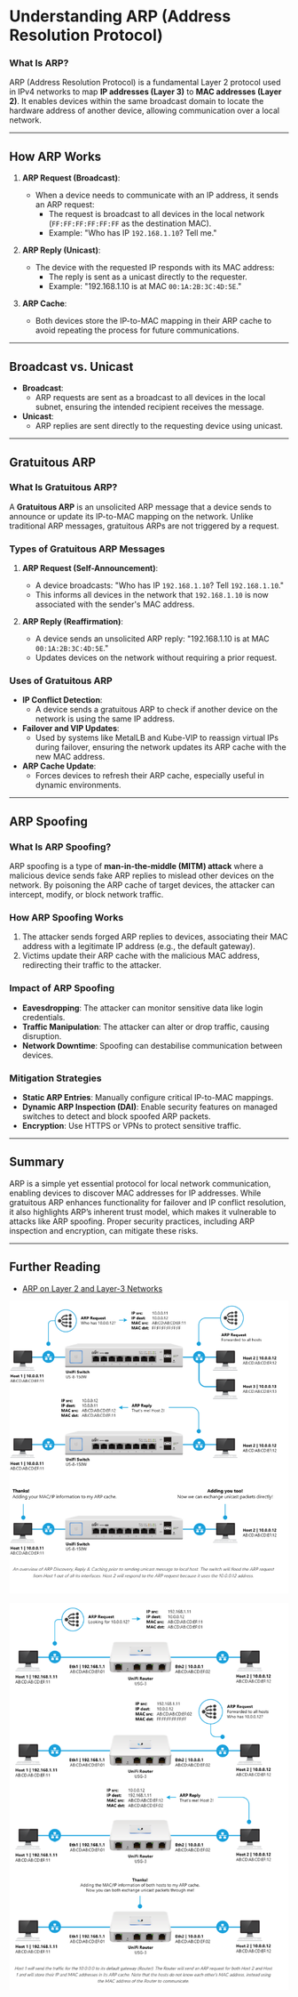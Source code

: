 # **Understanding ARP (Address Resolution Protocol)**

### **What Is ARP?**

ARP (Address Resolution Protocol) is a fundamental Layer 2 protocol used in IPv4 networks to map **IP addresses (Layer
3)** to **MAC addresses (Layer 2)**. It enables devices within the same broadcast domain to locate the hardware address
of another device, allowing communication over a local network.

---

## **How ARP Works**

1. **ARP Request (Broadcast)**:
    - When a device needs to communicate with an IP address, it sends an ARP request:
        - The request is broadcast to all devices in the local network (`FF:FF:FF:FF:FF:FF` as the destination MAC).
        - Example: "Who has IP `192.168.1.10`? Tell me."

2. **ARP Reply (Unicast)**:
    - The device with the requested IP responds with its MAC address:
        - The reply is sent as a unicast directly to the requester.
        - Example: "192.168.1.10 is at MAC `00:1A:2B:3C:4D:5E`."

3. **ARP Cache**:
    - Both devices store the IP-to-MAC mapping in their ARP cache to avoid repeating the process for future
      communications.

---

## **Broadcast vs. Unicast**

- **Broadcast**:
    - ARP requests are sent as a broadcast to all devices in the local subnet, ensuring the intended recipient receives
      the message.
- **Unicast**:
    - ARP replies are sent directly to the requesting device using unicast.

---

## **Gratuitous ARP**

### **What Is Gratuitous ARP?**

A **Gratuitous ARP** is an unsolicited ARP message that a device sends to announce or update its IP-to-MAC mapping on
the network. Unlike traditional ARP messages, gratuitous ARPs are not triggered by a request.

### **Types of Gratuitous ARP Messages**

1. **ARP Request (Self-Announcement)**:
    - A device broadcasts: "Who has IP `192.168.1.10`? Tell `192.168.1.10`."
    - This informs all devices in the network that `192.168.1.10` is now associated with the sender's MAC address.

2. **ARP Reply (Reaffirmation)**:
    - A device sends an unsolicited ARP reply: "192.168.1.10 is at MAC `00:1A:2B:3C:4D:5E`."
    - Updates devices on the network without requiring a prior request.

### **Uses of Gratuitous ARP**

- **IP Conflict Detection**:
    - A device sends a gratuitous ARP to check if another device on the network is using the same IP address.
- **Failover and VIP Updates**:
    - Used by systems like MetalLB and Kube-VIP to reassign virtual IPs during failover, ensuring the network updates
      its ARP cache with the new MAC address.
- **ARP Cache Update**:
    - Forces devices to refresh their ARP cache, especially useful in dynamic environments.

---

## **ARP Spoofing**

### **What Is ARP Spoofing?**

ARP spoofing is a type of **man-in-the-middle (MITM) attack** where a malicious device sends fake ARP replies to mislead
other devices on the network. By poisoning the ARP cache of target devices, the attacker can intercept, modify, or block
network traffic.

### **How ARP Spoofing Works**

1. The attacker sends forged ARP replies to devices, associating their MAC address with a legitimate IP address (e.g.,
   the default gateway).
2. Victims update their ARP cache with the malicious MAC address, redirecting their traffic to the attacker.

### **Impact of ARP Spoofing**

- **Eavesdropping**: The attacker can monitor sensitive data like login credentials.
- **Traffic Manipulation**: The attacker can alter or drop traffic, causing disruption.
- **Network Downtime**: Spoofing can destabilise communication between devices.

### **Mitigation Strategies**

- **Static ARP Entries**: Manually configure critical IP-to-MAC mappings.
- **Dynamic ARP Inspection (DAI)**: Enable security features on managed switches to detect and block spoofed ARP
  packets.
- **Encryption**: Use HTTPS or VPNs to protect sensitive traffic.

---

## **Summary**

ARP is a simple yet essential protocol for local network communication, enabling devices to discover MAC addresses for
IP addresses. While gratuitous ARP enhances functionality for failover and IP conflict resolution, it also highlights
ARP’s inherent trust model, which makes it vulnerable to attacks like ARP spoofing. Proper security practices, including
ARP inspection and encryption, can mitigate these risks.

---

## **Further Reading**

- [ARP on Layer 2 and Layer-3 Networks](https://help.ui.com/hc/en-us/articles/115005984408-Intro-to-Networking-Address-Resolution-Protocol-ARP)

![diagrams/arp-shared-layer2.png](diagrams/arp-shared-layer2.png)

![diagrams/arp-layer3.png](diagrams/arp-layer3.png)
